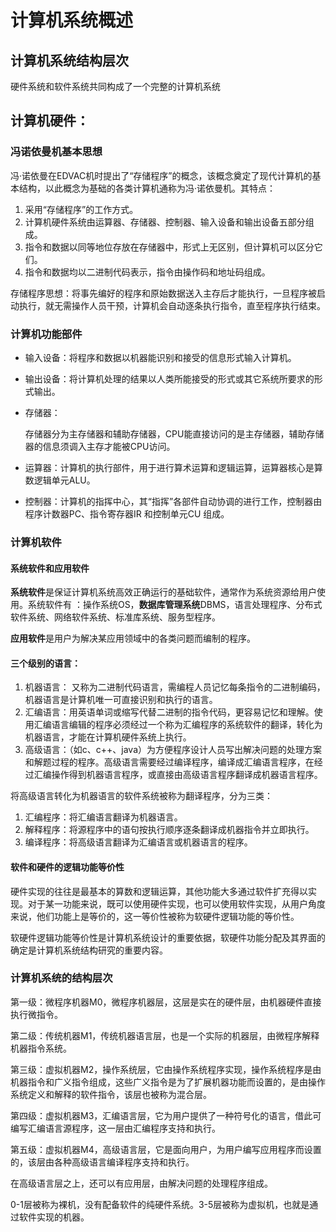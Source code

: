 # 计算机系统概述

## 计算机系统结构层次

硬件系统和软件系统共同构成了一个完整的计算机系统

## 计算机硬件：

### 冯诺依曼机基本思想

冯·诺依曼在EDVAC机时提出了“存储程序”的概念，该概念奠定了现代计算机的基本结构，以此概念为基础的各类计算机通称为冯·诺依曼机。其特点：

1. 采用“存储程序”的工作方式。
2. 计算机硬件系统由运算器、存储器、控制器、输入设备和输出设备五部分组成。
3. 指令和数据以同等地位存放在存储器中，形式上无区别，但计算机可以区分它们。
4. 指令和数据均以二进制代码表示，指令由操作码和地址码组成。

存储程序思想：将事先编好的程序和原始数据送入主存后才能执行，一旦程序被启动执行，就无需操作人员干预，计算机会自动逐条执行指令，直至程序执行结束。

### 计算机功能部件

* 输入设备：将程序和数据以机器能识别和接受的信息形式输入计算机。

* 输出设备：将计算机处理的结果以人类所能接受的形式或其它系统所要求的形式输出。

* 存储器：

  存储器分为主存储器和辅助存储器，CPU能直接访问的是主存储器，辅助存储器的信息须调入主存才能被CPU访问。

* 运算器：计算机的执行部件，用于进行算术运算和逻辑运算，运算器核心是算数逻辑单元ALU。
* 控制器：计算机的指挥中心，其“指挥”各部件自动协调的进行工作，控制器由 程序计数器PC、指令寄存器IR 和控制单元CU 组成。

### 计算机软件

#### 系统软件和应用软件

**系统软件**是保证计算机系统高效正确运行的基础软件，通常作为系统资源给用户使用。系统软件有 ：操作系统OS，**数据库管理系统**DBMS，语言处理程序、分布式软件系统、网络软件系统、标准库系统、服务型程序。

**应用软件**是用户为解决某应用领域中的各类问题而编制的程序。

#### 三个级别的语言：

1. 机器语言： 又称为二进制代码语言，需编程人员记忆每条指令的二进制编码，机器语言是计算机唯一可直接识别和执行的语言。
2. 汇编语言：用英语单词或缩写代替二进制的指令代码，更容易记忆和理解。使用汇编语言编辑的程序必须经过一个称为汇编程序的系统软件的翻译，转化为机器语言，才能在计算机硬件系统上执行。
3. 高级语言：（如c、c++、java）为方便程序设计人员写出解决问题的处理方案和解题过程的程序。高级语言需要经过编译程序，编译成汇编语言程序，在经过汇编操作得到机器语言程序，或直接由高级语言程序翻译成机器语言程序。

将高级语言转化为机器语言的软件系统被称为翻译程序，分为三类：

1. 汇编程序：将汇编语言翻译为机器语言。
2. 解释程序：将源程序中的语句按执行顺序逐条翻译成机器指令并立即执行。
3. 编译程序：将高级语言翻译为汇编语言或机器语言的程序。

#### 软件和硬件的逻辑功能等价性

硬件实现的往往是最基本的算数和逻辑运算，其他功能大多通过软件扩充得以实现。对于某一功能来说，既可以使用硬件实现，也可以使用软件实现，从用户角度来说，他们功能上是等价的，这一等价性被称为软硬件逻辑功能的等价性。

软硬件逻辑功能等价性是计算机系统设计的重要依据，软硬件功能分配及其界面的确定是计算机系统结构研究的重要内容。

### 计算机系统的结构层次

第一级：微程序机器M0，微程序机器层，这层是实在的硬件层，由机器硬件直接执行微指令。

第二级：传统机器M1，传统机器语言层，也是一个实际的机器层，由微程序解释机器指令系统。

第三级：虚拟机器M2，操作系统层，它由操作系统程序实现，操作系统程序是由机器指令和广义指令组成，这些广义指令是为了扩展机器功能而设置的，是由操作系统定义和解释的软件指令，该层也被称为混合层。

第四级：虚拟机器M3，汇编语言层，它为用户提供了一种符号化的语言，借此可编写汇编语言源程序，这一层由汇编程序支持和执行。

第五级：虚拟机器M4，高级语言层，它是面向用户，为用户编写应用程序而设置的，该层由各种高级语言编译程序支持和执行。

在高级语言层之上，还可以有应用层，由解决问题的处理程序组成。

0-1层被称为裸机，没有配备软件的纯硬件系统。3-5层被称为虚拟机，也就是通过软件实现的机器。